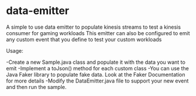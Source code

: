 # data-emitter
A simple to use data emitter to populate kinesis streams to test a kinesis consumer for gaming workloads
This emitter can also be configured to emit any custom event that you define to test your custom workloads

Usage:

-Create a new Sample<EventType>.java class and populate it with the data you want to emit
-Implement a toJson() method for each custom class
-You can use the Java Faker library to populate fake data. Look at the Faker Documentation for more details
-Modify the DataEmitter.java file to support your new event and then run the sample.


